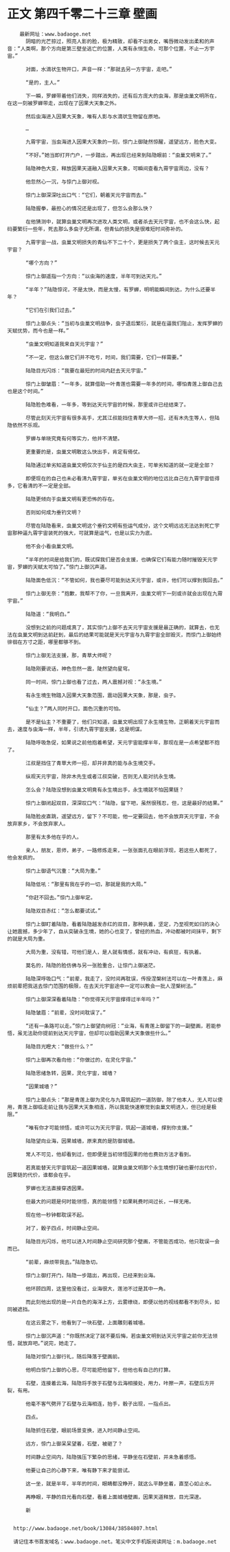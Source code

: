 # 正文 第四千零二十三章 壁画
        最新网址：www.badaoge.net
          阴暗的光芒掠过，照亮人影的脸，极为精致，却看不出男女，嘴唇微动发出柔和的声音：“人类啊，那个方向是第三壁垒逃亡的位置，人类有永恒生命，可那个位置，不止一方宇宙。”
      
          对面，水滴状生物开口，声音一样：“那就去另一方宇宙，走吧。”
      
          “是的，主人。”
      
          下一瞬，罗蝉带着他们消失，同样消失的，还有后方庞大的虫海，那是虫巢文明所在，在这一刻被罗蝉带走，出现在了因果大天象之外。
      
          然后虫海进入因果大天象，唯有人影与水滴状生物留在原地。
      
          …
      
          九霄宇宙，当虫海进入因果大天象的一刻，惊门上御陡然惊醒，遥望远方，脸色大变。
      
          “不好。”她当即打开门户，一步踏出，再出现已经来到陆隐眼前：“虫巢文明来了。”
      
          陆隐神色大变，释放因果天道融入因果大天象，可瞬间查看九霄宇宙周边，没有？
      
          他忽然心一沉，与惊门上御对视。
      
          惊门上御深深吐出口气：“它们，朝着天元宇宙而去。”
      
          陆隐握拳，最担心的情况还是出现了，但怎么会那么快？
      
          在他猜测中，就算虫巢文明再次进攻人类文明，或者杀去天元宇宙，也不会这么快，起码要繁衍一些年，死去那么多虫子无所谓，但青仙的损失是很难短时间弥补的。
      
          九霄宇宙一战，虫巢文明损失的青仙不下二十个，更是损失了两个虫主，这时候去天元宇宙？
      
          “哪个方向？”
      
          惊门上御遥指一个方向：“以虫海的速度，半年可到达天元。”
      
          “半年？”陆隐惊诧，不是太快，而是太慢，有罗蝉，明明能瞬间到达，为什么还要半年？
      
          “它们在引我们过去。”
      
          惊门上御点头：“当初与虫巢文明战争，虫子退后繁衍，就是在逼我们阻止，发挥罗蝉的天赋优势，而今也是一样。”
      
          “虫巢文明知道我来自天元宇宙？”
      
          “不一定，但这么做它们并不吃亏，时间，我们需要，它们一样需要。”
      
          陆隐目光闪烁：“我要在最短的时间内赶去天元宇宙。”
      
          惊门上御皱眉：“一年多，就算借助一叶青莲也需要一年多的时间，哪怕青莲上御自己去也是这个时间。”
      
          陆隐脸色难看，一年多，等到达天元宇宙的时候，那里或许已经结束了。
      
          尽管此刻天元宇宙有很多高手，尤其江叔能挡住青草大师一招，还有木先生等人，但陆隐依然不乐观。
      
          罗蝉与单晓究竟有何等实力，他并不清楚。
      
          更重要的是，虫巢文明敢这么快出手，肯定有倚仗。
      
          陆隐通过单劣知道虫巢文明仅次于仙主的是四大虫主，可单劣知道的就一定是全部？
      
          即便现在的自己也未必看清九霄宇宙，单劣在虫巢文明的地位远比自己在九霄宇宙低得多，它看清的不一定是全部。
      
          陆隐更倾向于虫巢文明有更恐怖的存在。
      
          否则如何成为垂钓文明？
      
          尽管在陆隐看来，虫巢文明这个垂钓文明有些运气成分，这个文明远远无法达到死亡宇宙那种逼九霄宇宙装死的强大，可就算是运气，也是以实力为底。
      
          他不会小看虫巢文明。
      
          “半年的时间是给我们的，既试探我们是否会支援，也确保它们有能力随时摧毁天元宇宙，罗蝉的天赋太可怕了。”惊门上御沉声道。
      
          陆隐面色低沉：“不管如何，我也要尽可能到达天元宇宙，或许，他们可以撑到我回去。”
      
          惊门上御无奈：“抱歉，我帮不了你，一旦我离开，虫巢文明下一刻或许就会出现在九霄宇宙。”
      
          陆隐道：“我明白。”
      
          没想到之前的问题成真了，其实惊门上御不去天元宇宙支援是最正确的，就算去，也无法在虫巢文明到达前赶到，最后的结果可能就是天元宇宙与九霄宇宙全部毁灭，而惊门上御始终徘徊在方寸之距，哪里都够不到。
      
          惊门上御无法支援，那，青草大师呢？
      
          陆隐刚要说话，神色忽然一震，陡然望向星穹。
      
          同一时间，惊门上御也看了过去，两人震撼对视：“永生境。”
      
          有永生境生物踏入因果大天象范围，震动因果大天象，那是，虫子。
      
          “仙主？”两人同时开口，面色沉重的可怕。
      
          是不是仙主？不重要了，他们只知道，虫巢文明出现了永生境生物，正朝着天元宇宙而去，速度与虫海一样，半年，引诱九霄宇宙支援，这是明谋。
      
          陆隐呼吸急促，如果说之前他抱着希望，天元宇宙能撑半年，那现在是一点希望都不抱了。
      
          江叔是挡住了青草大师一招，却并非真的能与永生境交手。
      
          纵观天元宇宙，除非木先生或者江叔突破，否则无人能对抗永生境。
      
          怎么会？陆隐没想到虫巢文明竟有永生境出手，永生境就不怕因果链？
      
          惊门上御闭起双目，深深叹口气：“陆隐，留下吧，虽然很残忍，但，这是最好的结果。”
      
          陆隐脸皮直跳，遥望远方，留下？不可能，他一定要回去，他不会放弃天元宇宙，不会放弃家乡，不会放弃家人。
      
          那里有太多他在乎的人。
      
          亲人，朋友，恩师，弟子，一路修炼走来，一张张面孔在眼前浮现，若这些人都死了，他会发疯的。
      
          惊门上御语气沉重：“大局为重。”
      
          陆隐低吼：“那里有我在乎的一切，那就是我的大局。”
      
          “你赶不回去。”惊门上御牟定。
      
          陆隐双目赤红：“怎么都要试试。”
      
          惊门上御盯着陆隐，看着陆隐越发赤红的双目，那种执着，坚定，乃至视死如归的决心让她震撼，多少年了，自从突破永生境，她的心也变了，曾经的热血，冲动都被时间抹平，剩下的就是大局为重。
      
          大局为重，没有错，可他们是人，是人就有情感，就有冲动，有疯狂，有执着。
      
          莫名的，陆隐的脸仿佛与另一张脸重合，让惊门上御迷茫。
      
          陆隐深呼吸口气：“前辈，我走了，没时间再耽误，传授涅槃树法可以在一叶青莲上，麻烦前辈把我送去惊门范围的极限，在去天元宇宙途中一定可以教会一批人涅槃树法。”
      
          惊门上御深深看着陆隐：“你觉得天元宇宙撑得过半年吗？”
      
          陆隐皱眉：“前辈，没时间耽误了。”
      
          “还有一条路可以走。”惊门上御望向树冠：“业海，有青莲上御留下的一副壁画，若能参悟，虽无法助你提前到达天元宇宙，但却可以借助因果大天象做些什么。”
      
          陆隐目光瞪大：“做些什么？”
      
          惊门上御再次看向他：“你做过的，在灵化宇宙。”
      
          陆隐思绪急转，因果，灵化宇宙，城墙？
      
          “因果城墙？”
      
          惊门上御点头：“那是青莲上御为灵化与九霄筑起的一道防御，除了他本人，无人可以使用，青莲上御临走前让我与因果大天象相连，所以我能快速察觉到虫巢文明进入，但已经是极限。”
      
          “唯有你才可能领悟，或许可以为天元宇宙，筑起一道城墙，撑到你支援。”
      
          陆隐望向业海，因果城墙，原来真的是防御城墙。
      
          常人不可见，他却看到过，但即便是当初领悟因果的他也费劲方法才看到。
      
          若真能替天元宇宙筑起一道因果城墙，就算虫巢文明那个永生境想打破也要付出代价，因果链的代价，谁都会在乎。
      
          罗蝉也无法直接穿透因果。
      
          但最大的问题是何时能领悟，真的能领悟？如果耗费时间过长，一样无用。
      
          现在他一秒钟都耽误不起。
      
          对了，骰子四点，时间静止空间。
      
          陆隐目光闪烁，他可以进入时间静止空间研究那个壁画，不管能否成功，他只耽误一会而已。
      
          “前辈，麻烦带我去。”陆隐急切。
      
          惊门上御打开门，陆隐一步踏出，再出现，已经来到业海。
      
          他环顾四周，这里他没看过，业海很大，莲池不过是其中一角。
      
          而此刻他出现的是一片白色的海洋上方，云雾缭绕，即便以他的视线都看不到尽头，如同被遮挡。
      
          在这云雾之下，他看到了一块石壁，上面雕刻着城墙。
      
          惊门上御沉声道：“你既然决定了就不要后悔，若虫巢文明到达天元宇宙之前你无法领悟，就放弃吧。”说完，她走了。
      
          陆隐对惊门上御行礼，随后降落于壁画前。
      
          他明白惊门上御的心思，尽可能把他留下，但他也有自己的打算。
      
          石壁，连接着云海，陆隐将手放于石壁与云海相接处，用力，咔擦一声，石壁后方开裂，有用。
      
          他毫不客气劈开了石壁与云海相连，抬手，骰子出现，一指点出。
      
          四点。
      
          陆隐抓住石壁，眼前场景变换，进入时间静止空间。
      
          远方，惊门上御呆呆望着，石壁，被砸了？
      
          时间静止空间内，陆隐强压下繁杂的思绪，平静坐在石壁前，并未急着感悟。
      
          他要让自己的心静下来，唯有静下来才能尝试。
      
          这一坐，就是半年，半年的时间，眼睛都没睁开，就这么平静坐着，直至心如止水。
      
          再睁眼，平静的目光看向石壁，看着上面城墙壁画，因果天道释放，目光深邃。
      
          新
      
      
      http://www.badaoge.net/book/13084/38584807.html
      
      请记住本书首发域名：www.badaoge.net。笔尖中文手机版阅读网址：m.badaoge.net